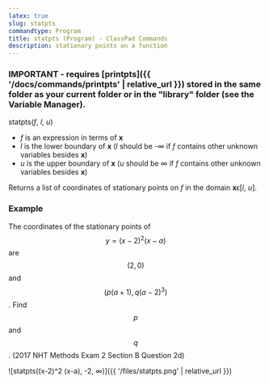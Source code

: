 ```yaml
---
latex: true
slug: statpts
commandtype: Program
title: statpts (Program) - ClassPad Commands
description: stationary points on a function
---
```


### IMPORTANT - requires [printpts]({{ '/docs/commands/printpts' | relative_url }}) stored in the same folder as your current folder or in the "library" folder (see the Variable Manager).

statpts(*f*, *l*, *u*)

- *f* is an expression in terms of **x**
- *l* is the lower boundary of **x** (*l* should be -∞ if *f* contains other unknown variables besides **x**)
- *u* is the upper boundary of **x** (*u* should be ∞ if *f* contains other unknown variables besides **x**)

Returns a list of coordinates of stationary points on *f* in the domain **x**ϵ[*l*, *u*].

### Example

The coordinates of the stationary points of $$ y = (x-2)^2 (x-a) $$ are $$ (2, 0) $$ and $$ (p(a+1), q(a-2)^3) $$. Find $$ p $$ and $$ q $$. (2017 NHT Methods Exam 2 Section B Question 2d)

![statpts((x-2)^2 (x-a), -2, ∞)]({{ '/files/statpts.png' | relative_url }})